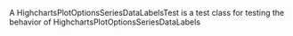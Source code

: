 A HighchartsPlotOptionsSeriesDataLabelsTest is a test class for testing the behavior of HighchartsPlotOptionsSeriesDataLabels